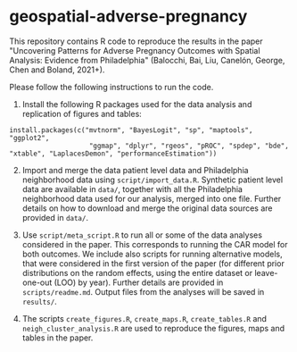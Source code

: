 # geospatial-adverse-pregnancy

This repository contains R code to reproduce the results in the paper "Uncovering Patterns for Adverse Pregnancy Outcomes with Spatial Analysis: Evidence from Philadelphia" (Balocchi, Bai, Liu, Canelón, George, Chen and Boland, 2021+).

Please follow the following instructions to run the code.

1. Install the following R packages used for the data analysis and replication of figures and tables:
```
install.packages(c("mvtnorm", "BayesLogit", "sp", "maptools", "ggplot2", 
                    "ggmap", "dplyr", "rgeos", "pROC", "spdep", "bde", "xtable", "LaplacesDemon", "performanceEstimation"))
```

2. Import and merge the data patient level data and Philadelphia neighborhood data using `script/import_data.R`. Synthetic patient level data are available in `data/`, together with all the Philadelphia neighborhood data used for our analysis, merged into one file. Further details on how to download and merge the original data sources are provided in `data/`.

3. Use `script/meta_script.R` to run all or some of the data analyses considered in the paper. This corresponds to running the CAR model for both outcomes. We include also scripts for running alternative models, that were considered in the first version of the paper (for different prior distributions on the random effects, using the entire dataset or leave-one-out (LOO) by year). Further details are provided in `scripts/readme.md`. Output files from the analyses will be saved in `results/`. 

4. The scripts `create_figures.R`, `create_maps.R`, `create_tables.R` and `neigh_cluster_analysis.R` are used to reproduce the figures, maps and tables in the paper.
